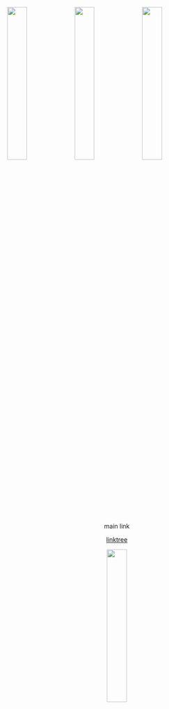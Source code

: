 <img src="https://media.discordapp.net/attachments/1311315517755359324/1327578789424926780/72b8908b8e49777fb4993082e32cfece.jpg?ex=67843c58&is=6782ead8&hm=2256883f8f8f7f2000d3c959f6cd3a3f970755d0fa172d37f571c1c34a60833d&=&format=webp&width=577&height=577" width=30% height=30%> <img src="https://i.pinimg.com/736x/70/9b/4a/709b4a6a2a84f9e77101fa83fff5598e.jpg" width=30% height=30%> <img src="https://i.pinimg.com/736x/50/82/6c/50826c2d8f408d4bcee404a5316fbbc8.jpg" width=30% height=30%>
<div align="center">
<div align="center">
 main link  </div>
    
    
 
[linktree](https://linktr.ee/THEH0RR0RSH0W)

<div align="center">
<div align="center">
<img src="https://i.pinimg.com/736x/f3/08/64/f3086411d4911da2a17e506ec2ea81d5.jpg"width=30% height=30%>
